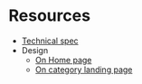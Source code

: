 # Resources
- [Technical spec](https://microsoft.sharepoint.com/:w:/r/teams/Rushmore/_layouts/15/Doc.aspx?sourcedoc=%7B1814DF48-6E69-424D-8F11-4D0B60B0E4EA%7D&file=0000%20-%20Full%20Player%20Video%20Component%20Spec.docx&action=default&mobileredirect=true)
- Design
  - [On Home page](https://www.figma.com/file/CDX6BEZZ3TfrCcN5YW987DBP/Storefront?node-id=2537%3A72917)
  - [On category landing page](https://www.figma.com/file/CDX6BEZZ3TfrCcN5YW987DBP/Storefront?node-id=2537%3A73323)